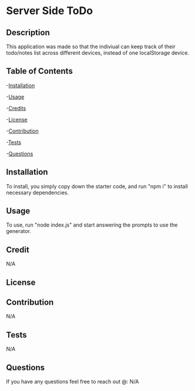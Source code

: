 # Server Side ToDo


  ## Description

  This application was made so that the indiviual can keep track of their todo/notes list across different devices, instead of one localStorage device.

  ## Table of Contents

  -[Installation](#installation)

  -[Usage](#usage)

  -[Credits](#credits)

  -[License](#license)

  -[Contribution](#contribution)

  -[Tests](#tests)

  -[Questions](#questions)

  ## Installation

  To install, you simply copy down the starter code, and run "npm i" to install necessary dependencies.

  ## Usage

  To use, run "node index.js" and start answering the prompts to use the generator.

  ## Credit

  N/A

  ## License

  

  
  

  

  ## Contribution

  N/A

  ## Tests

  N/A

  ## Questions

  If you have any questions feel free to reach out @: N/A
